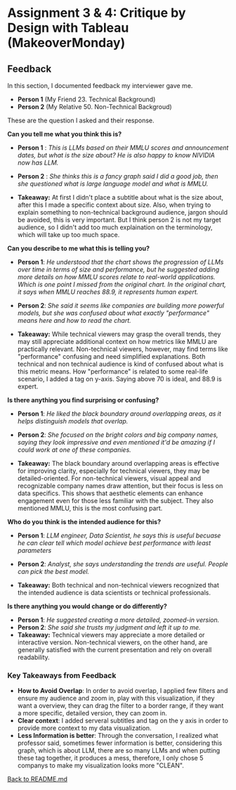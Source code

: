 # Assignment 3 & 4: Critique by Design with Tableau (MakeoverMonday)
## Feedback  
In this section, I documented feedback my interviewer gave me.  
- **Person 1** (My Friend 23. Technical Background)  
- **Person 2** (My Relative 50. Non-Technical Backgroud)
  
These are the question I asked and their response.  
  
**Can you tell me what you think this is?**  
  - **Person 1** : *This is LLMs based on their MMLU scores and announcement dates, but what is the size about? He is also happy to know NIVIDIA now has LLM.*  
  - **Person 2** : *She thinks this is a fancy graph said I did a good job, then she questioned what is large language model and what is MMLU.*
    
  - **Takeaway:** At first I didn't place a subtitle about what is the size about, after this I made a specific context about size.
          Also, when trying to explain something to non-technical background audience, jargon should be avoided, this is very important.
          But I think person 2 is not my target audience, so I didn't add too much explaination on the terminology, which will take up too much space.
    
**Can you describe to me what this is telling you?**  
  - **Person 1**: *He understood that the chart shows the progression of LLMs over time in terms of size and performance, but he suggested adding more details on how MMLU scores relate to real-world applications. Which is one point I missed from the original chart. In the original chart, it says when MMLU reaches 88.9, it represents human expert.*  
  - **Person 2**: *She said it seems like companies are building more powerful models, but she was confused about what exactly "performance" means here and how to read the chart.*

  - **Takeaway:** While technical viewers may grasp the overall trends, they may still appreciate additional context on how metrics like MMLU are practically relevant. Non-technical viewers, however, may find terms like "performance" confusing and need simplified explanations. Both technical and non technical audience is kind of confused about what is this metric means. How "performance" is related to some real-life scenario, I added a tag on y-axis. Saying above 70 is ideal, and 88.9 is expert.

**Is there anything you find surprising or confusing?**  
  - **Person 1**: *He liked the black boundary around overlapping areas, as it helps distinguish models that overlap.*  
  - **Person 2**: *She focused on the bright colors and big company names, saying they look impressive and even mentioned it'd be amazing if I could work at one of these companies.*  

  - **Takeaway:** The black boundary around overlapping areas is effective for improving clarity, especially for technical viewers, they may be detailed-oriented. For non-technical viewers, visual appeal and recognizable company names draw attention, but their focus is less on data specifics. This shows that aesthetic elements can enhance engagement even for those less familiar with the subject. They also mentioned MMLU, this is the most confusing part.
 
**Who do you think is the intended audience for this?**  
  - **Person 1**: *LLM engineer, Data Scientist, he says this is useful becuase he can clear tell which model achieve best performance with least parameters*  
  - **Person 2**: *Analyst, she says understanding the trends are useful. People can pick the best model.*  

  - **Takeaway:** Both technical and non-technical viewers recognized that the intended audience is data scientists or technical professionals.

**Is there anything you would change or do differently?**  
  - **Person 1**: *He suggested creating a more detailed, zoomed-in version.*  
  - **Person 2**: *She said she trusts my judgment and left it up to me.*
  - **Takeaway:** Technical viewers may appreciate a more detailed or interactive version. Non-technical viewers, on the other hand, are generally satisfied with the current presentation and rely on overall readability.


### Key Takeaways from Feedback
- **How to Avoid Overlap**: In order to avoid overlap, I applied few filters and ensure my audience and zoom in, play with this visualization, if they want a overview, they can drag the filter to a border range, if they want a more specific, detailed version, they can zoom in.
- **Clear context**: I added serveral subtitles and tag on the y axis in order to provide more context to my data visualization.
- **Less Information is better**: Through the conversation, I realized what professor said, sometimes fewer information is better, considering this graph, which is about LLM, there are so many LLMs and when putting these tag together, it produces a mess, therefore, I only chose 5 companys to make my visualization looks more "CLEAN".

[Back to README.md](README.md)
